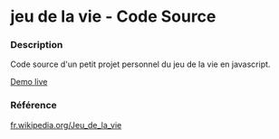 # jeu de la vie - Code Source

### Description
Code source d'un petit projet personnel du jeu de la vie en javascript.

[Demo live](https://vincentlandrieux.github.io/jeu-de-la-vie/)


### Référence
[fr.wikipedia.org/Jeu_de_la_vie](https://fr.wikipedia.org/wiki/Jeu_de_la_vie)
